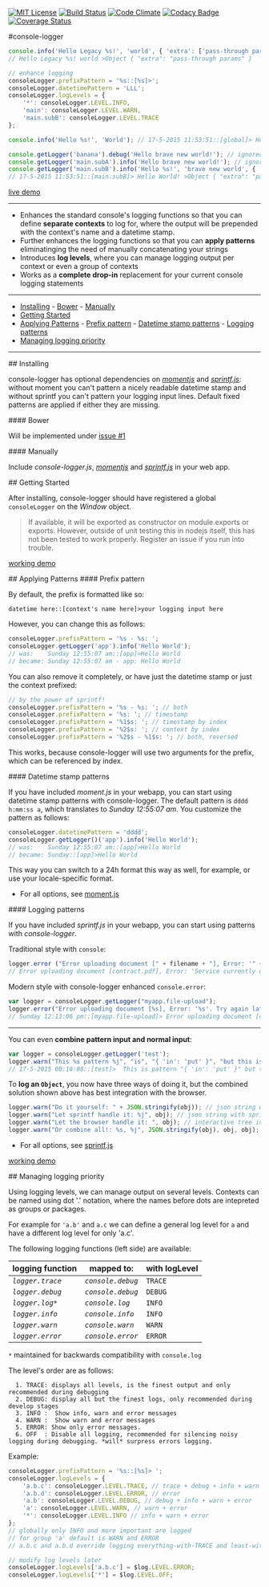 [![MIT License][license-image]][license-url] [![Build Status][travis-image]][travis-url] [![Code Climate][codeclimate-gpa-image]][codeclimate-url] [![Codacy Badge][codacy-shields-image]][codacy-url] [![Coverage Status][coveralls-image]][coveralls-url]

#console-logger

```javascript
console.info('Hello Legacy %s!', 'world', { 'extra': ['pass-through params'] }); 
// Hello Legacy %s! world >Object { "extra": "pass-through params" }

// enhance logging
consoleLogger.prefixPattern = '%s::[%s]>';
consoleLogger.datetimePattern = 'LLL';
consoleLogger.logLevels = {
    '*': consoleLogger.LEVEL.INFO,
    'main': consoleLogger.LEVEL.WARN,
    'main.subB': consoleLogger.LEVEL.TRACE
};

console.info('Hello %s!', 'World'); // 17-5-2015 11:53:51::[global]> Hello World!

console.getLogger('banana').debug('Hello brave new world!'); // ignored, logging set to INFO for '*'
console.getLogger('main.subA').info('Hello brave new world!'); // ignored, doesn't pass logging threshold of 'main'
console.getLogger('main.subB').info('Hello %s!', 'brave new world', { 'extra': ['pass-through params'] });
// 17-5-2015 11:53:51::[main.subB]> Hello World! >Object { "extra": "pass-through params" }
```

[live demo](https://jsfiddle.net/plantface/gmg8bgv2/)

---

* Enhances the standard console's logging functions so that you can define **separate contexts** to log for, where the output will be prepended with the context's name and a datetime stamp.
* Further enhances the logging functions so that you can **apply patterns** eliminatinging the need of manually concatenating your strings
* Introduces **log levels**, where you can manage logging output per context or even a group of contexts
* Works as a **complete drop-in** replacement for your current console logging statements

---

- [Installing](#installing)
		- [Bower](#bower)
		- [Manually](#manually)
- [Getting Started](#getting-started)
- [Applying Patterns](#applying-patterns)
		- [Prefix pattern](#prefix-pattern)
		- [Datetime stamp patterns](#datetime-stamp-patterns)
		- [Logging patterns](#logging-patterns)
- [Managing logging priority](#managing-logging-priority)

---

<a name='installing'/>
## Installing

console-logger has optional dependencies on _[momentjs](https://github.com/moment/moment)_ and _[sprintf.js](https://github.com/alexei/sprintf.js)_: without moment you can't pattern a nicely readable datetime stamp and without sprintf you can't pattern your logging input lines. Default fixed patterns are applied if either they are missing.

<a name='bower'/>
#### Bower

Will be implemented under [issue #1](https://github.com/better-js-logging/console-logger/issues/1)

<a name='manually'/>
#### Manually

Include _console-logger.js_, _[momentjs](https://github.com/moment/moment)_ and _[sprintf.js](https://github.com/alexei/sprintf.js)_ in your web app.

<a name='getting-started'/>
## Getting Started

After installing, console-logger should have registered a global `consoleLogger` on the _Window_ object. 

> If available, it will be exported as constructor on module.exports or exports. However, outside of unit testing this in nodejs itself, this has not been tested to work properly. Register an issue if you run into trouble.

   [working demo](TODO)

<a name='applying-patterns'/>
## Applying Patterns
<a name='prefix-pattern'/>
#### Prefix pattern

By default, the prefix is formatted like so:

`datetime here::[context's name here]>your logging input here`

However, you can change this as follows:

```javascript
consoleLogger.prefixPattern = '%s - %s: ';
consoleLogger.getLogger('app').info('Hello World');
// was:    Sunday 12:55:07 am::[app]>Hello World
// became: Sunday 12:55:07 am - app: Hello World
```

You can also remove it completely, or have just the datetime stamp or just the context prefixed:

```javascript
// by the power of sprintf!
consoleLogger.prefixPattern = '%s - %s: '; // both
consoleLogger.prefixPattern = '%s: '; // timestamp
consoleLogger.prefixPattern = '%1$s: '; // timestamp by index
consoleLogger.prefixPattern = '%2$s: '; // context by index
consoleLogger.prefixPattern = '%2$s - %1$s: '; // both, reversed
```

This works, because console-logger will use two arguments for the prefix, which can be referenced by index.

<a name='datetime-stamp-patterns'/>
#### Datetime stamp patterns

If you have included _moment.js_ in your webapp, you can start using datetime stamp patterns with console-logger. The default pattern is `dddd h:mm:ss a`, which translates to _Sunday 12:55:07 am_. You customize the pattern as follows:

```javascript
consoleLogger.datetimePattern = 'dddd';
consoleLogger.getLogger()('app').info('Hello World');
// was:    Sunday 12:55:07 am::[app]>Hello World
// became: Sunday::[app]>Hello World
```

This way you can switch to a 24h format this way as well, for example, or use your locale-specific format.

 * For all options, see [moment.js](http://momentjs.com/docs/#/displaying/)

<a name='logging-patterns'/>
#### Logging patterns

If you have included _sprintf.js_ in your webapp, you can start using patterns with _console-logger_.

Traditional style with `console`:
```javascript
logger.error ("Error uploading document [" + filename + "], Error: '" + err.message + "'. Try again later.")
// Error uploading document [contract.pdf], Error: 'Service currently down'. Try again later. "{ ... }"
```

Modern style with console-logger enhanced `console.error`:
 ```javascript
var logger = consoleLogger.getLogger("myapp.file-upload");
logger.error("Error uploading document [%s], Error: '%s'. Try again later.", filename, err.message)
// Sunday 12:13:06 pm::[myapp.file-upload]> Error uploading document [contract.pdf], Error: 'Service currently down'. Try again later.
 ```

---

You can even **combine pattern input and normal input**:
 ```javascript
var logger = consoleLogger.getLogger('test');
logger.warn("This %s pattern %j", "is", "{ 'in': 'put' }", "but this is not!", ['this', 'is', ['handled'], 'by the browser'], { 'including': 'syntax highlighting', 'and': 'console interaction' });
// 17-5-2015 00:16:08::[test]>  This is pattern "{ 'in': 'put' }" but this is not! ["this", "is handled", "by the browser"] Object {including: "syntax highlighting", and: "console interaction"}
 ```
 
To **log an `Object`**, you now have three ways of doing it, but the combined solution shown above has best integration with the browser.
 ```javascript
logger.warn("Do it yourself: " + JSON.stringify(obj)); // json string with stringify's limitations
logger.warn("Let sprintf handle it: %j", obj); // json string with sprintf's limitations
logger.warn("Let the browser handle it: ", obj); // interactive tree in the browser with syntax highlighting
logger.warn("Or combine all!: %s, %j", JSON.stringify(obj), obj, obj);
 ```

 * For all options, see [sprintf.js](https://github.com/alexei/sprintf.js)

[working demo](TODO)

<a name='managing-logging-priority'/>
## Managing logging priority

Using logging levels, we can manage output on several levels. Contexts can be named using dot '.' notation, where the names before dots are intepreted as groups or packages.

For example for `'a.b'` and `a.c` we can define a general log level for `a` and have a different log level for only 'a.c'.

The following logging functions (left side) are available:

logging function  | mapped to: | with logLevel
----------------- | --------------- | --------------
_`logger.trace`_  | _`console.debug`_       | `TRACE`
_`logger.debug`_  | _`console.debug`_       | `DEBUG`
_`logger.log*`_   | _`console.log`_        | `INFO`
_`logger.info`_   | _`console.info`_        | `INFO`
_`logger.warn`_   | _`console.warn`_        | `WARN`
_`logger.error`_  | _`console.error`_       | `ERROR`
`*` maintained for backwards compatibility with `console.log`

The level's order are as follows:
```
  1. TRACE: displays all levels, is the finest output and only recommended during debugging
  2. DEBUG: display all but the finest logs, only recommended during develop stages
  3. INFO :  Show info, warn and error messages
  4. WARN :  Show warn and error messages
  5. ERROR: Show only error messages.
  6. OFF  : Disable all logging, recommended for silencing noisy logging during debugging. *will* surpress errors logging.
```
Example:

```javascript
consoleLogger.prefixPattern = '%s::[%s]> ';
consoleLogger.logLevels = {
	'a.b.c': consoleLogger.LEVEL.TRACE, // trace + debug + info + warn + error
	'a.b.d': consoleLogger.LEVEL.ERROR, // error
	'a.b': consoleLogger.LEVEL.DEBUG, // debug + info + warn + error
	'a': consoleLogger.LEVEL.WARN, // warn + error
	'*': consoleLogger.LEVEL.INFO // info + warn + error
};
// globally only INFO and more important are logged
// for group 'a' default is WARN and ERROR
// a.b.c and a.b.d override logging everything-with-TRACE and least-with-ERROR respectively

// modify log levels later
consoleLogger.logLevels['a.b.c'] = $log.LEVEL.ERROR;
consoleLogger.logLevels['*'] = $log.LEVEL.OFF;
```

[license-image]: http://img.shields.io/badge/license-MIT-blue.svg?style=flat
[license-url]: LICENSE

[travis-url]: http://travis-ci.org/better-js-logging/console-logger
[travis-image]: https://img.shields.io/travis/better-js-logging/console-logger.svg?style=flat

[coveralls-url]: https://coveralls.io/r/better-js-logging/console-logger?branch=master
[coveralls-image]: https://coveralls.io/repos/better-js-logging/console-logger/badge.svg?branch=master

[codeclimate-url]: https://codeclimate.com/github/better-js-logging/console-logger
[codeclimate-gpa-image]: https://codeclimate.com/github/better-js-logging/console-logger/badges/gpa.svg

[codacy-url]: https://www.codacy.com/app/b-bottema/console-logger/dashboard
[codacy-image]: https://www.codacy.com/project/badge/fc9f04daa6cd4005bbe02683c3d0b558
[codacy-shields-image]: https://img.shields.io/codacy/fc9f04daa6cd4005bbe02683c3d0b558.svg?style=flat
